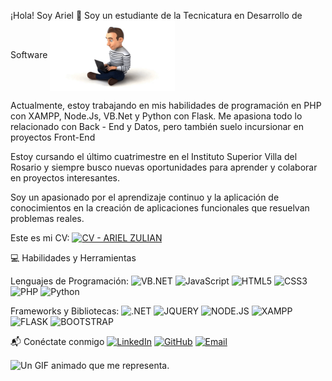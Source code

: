 ¡Hola! Soy Ariel 👋
Soy un estudiante de la Tecnicatura en Desarrollo de Software <img src="cartoon-573.gif" alt="Un GIF animado que representa, los estados de ánimo de un desarrollador de software." width="200" align="center"/>

Actualmente, estoy trabajando en mis habilidades de programación en PHP con XAMPP, Node.Js, VB.Net y Python con Flask. Me apasiona todo lo relacionado con Back - End y Datos, pero también suelo incursionar en proyectos Front-End

Estoy cursando el último cuatrimestre en el Instituto Superior Villa del Rosario y siempre busco nuevas oportunidades para aprender y colaborar en proyectos interesantes.

Soy un apasionado por el aprendizaje continuo y la aplicación de conocimientos en la creación de aplicaciones funcionales que resuelvan problemas reales.

Este es mi CV: [![CV - ARIEL ZULIAN](https://img.shields.io/badge/CV%20-%20blue)](https://app.enhancv.com/share/05c210bd/?utm_medium=growth&utm_campaign=share-resume&utm_source=dynamic)

💻 Habilidades y Herramientas

Lenguajes de Programación:
![VB.NET](https://img.shields.io/badge/VB.NET%20-%20purple)
![JavaScript](https://img.shields.io/badge/-JavaScript-F7DF1E?style=flat&logo=javascript&logoColor=black)
![HTML5](https://img.shields.io/badge/-HTML5-E34F26?style=flat&logo=html5&logoColor=white)
![CSS3](https://img.shields.io/badge/-CSS3-1572B6?style=flat&logo=css3&logoColor=white)
![PHP](https://img.shields.io/badge/PHP%20-%20blue)
![Python](https://img.shields.io/badge/-Python-3776AB?style=flat&logo=python&logoColor=white)

Frameworks y Bibliotecas:
![.NET](https://img.shields.io/badge/.NET%20-%20GREEN)
![JQUERY](https://img.shields.io/badge/JQUERY%20-%20yellow)
![NODE.JS](https://img.shields.io/badge/NODE.JS%20-%20GREEN)
![XAMPP](https://img.shields.io/badge/XAMPP-%20orange)
![FLASK](https://img.shields.io/badge/FLASK%20-%20RED)
![BOOTSTRAP](https://img.shields.io/badge/BOOTSTRAP%20-%20blue)


📬 Conéctate conmigo
[![LinkedIn](https://img.shields.io/badge/-LinkedIn-0077B5?style=flat&logo=linkedin&logoColor=white)](https://www.linkedin.com/in/ariel-zuli%C3%A1n-0ab22b158/)
[![GitHub](https://img.shields.io/badge/-GitHub-181717?style=flat&logo=github&logoColor=white)](https://github.com/arizu14n/)
[![Email](https://img.shields.io/badge/-Email-D14836?style=flat&logo=gmail&logoColor=white)](mailto:arizu14n@gmail.com)

<img src="https://i.gifer.com/PsKr.gif" alt="Un GIF animado que me representa." width="200" align="center"/>



